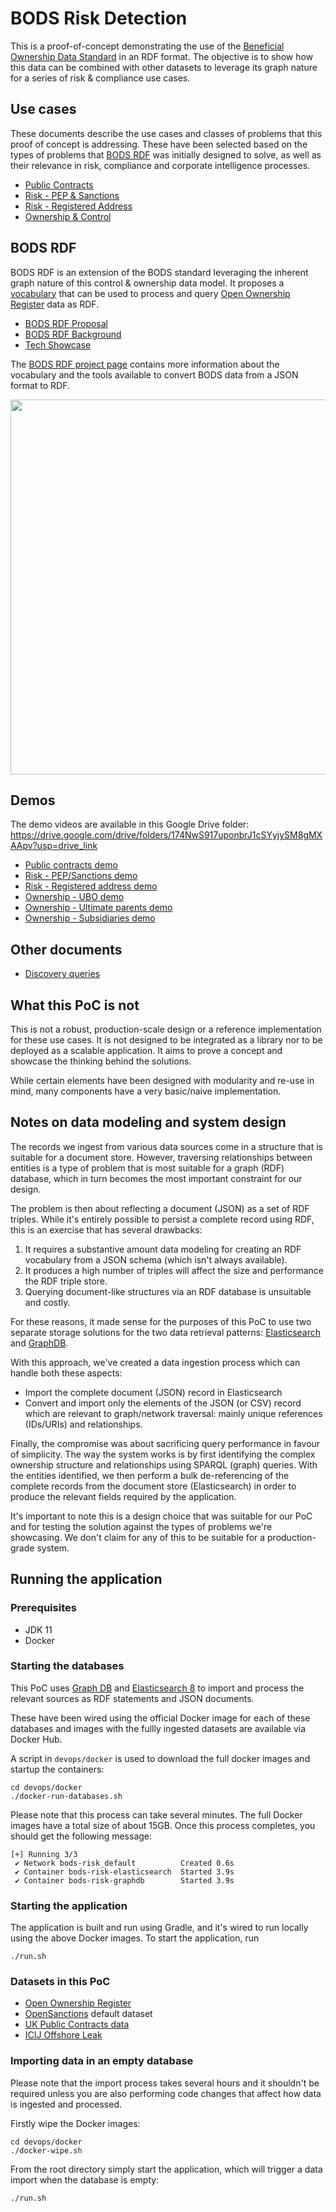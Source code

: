 # BODS Risk Detection

This is a proof-of-concept demonstrating the use of the [Beneficial Ownership Data Standard](https://www.openownership.org/en/topics/beneficial-ownership-data-standard/)
in an RDF format. The objective is to show how this data can be combined with 
other datasets to leverage its graph nature for a series of risk & compliance use cases.

## Use cases
These documents describe the use cases and classes of problems that this proof of concept is addressing. These have been
selected based on the types of problems that [BODS RDF](#bods-rdf) was initially designed to solve, as well as their relevance in risk,
compliance and corporate intelligence processes.

* [Public Contracts](docs/use-cases/public-contracts.md)
* [Risk - PEP & Sanctions](docs/use-cases/risk-pep-sanctions.md)
* [Risk - Registered Address](docs/use-cases/risk-registered-address.md)
* [Ownership & Control](docs/use-cases/ownership-and-control.md) 

## BODS RDF
BODS RDF is an extension of the BODS standard leveraging the inherent graph nature of this control & ownership data model.
It proposes a [vocabulary](https://github.com/cosmin-marginean/kbods/tree/main/kbods-rdf/src/main/resources/vocabulary)
that can be used to process and query [Open Ownership Register](https://register.openownership.org/download) data as RDF.

* [BODS RDF Proposal](https://docs.google.com/document/d/1vej-UkK7QtmfKrmU6aD15vceIzJDsCv1jbHCJWgn9hs/edit)
* [BODS RDF Background](https://world.hey.com/cos/an-rdf-vocabulary-for-beneficial-ownership-data-7a762fe1)
* [Tech Showcase](https://github.com/cosmin-marginean/bods-rdf/blob/main/docs/OO-TechShowcase-May2022.pdf)

The [BODS RDF project page](https://github.com/cosmin-marginean/kbods/tree/main/kbods-rdf) contains more information
about the vocabulary and the tools available to convert BODS data from a JSON format to RDF.

<img width="600" src="https://user-images.githubusercontent.com/2995576/216779559-64e9e754-efdb-44bd-8b9a-a1f87c643332.png">

## Demos

The demo videos are available in this Google Drive folder: https://drive.google.com/drive/folders/174NwS917uponbrJ1cSYyjySM8gMXAApv?usp=drive_link

* [Public contracts demo](https://drive.google.com/file/d/10VOnx_073Su4KwnDDIgRwIr0Lp4n05hz/view?usp=drive_link)
* [Risk - PEP/Sanctions demo](https://drive.google.com/file/d/1LRqfMuaQriMdqGA8T8jY3Ga6-iwDnHYw/view?usp=drive_link)
* [Risk - Registered address demo](https://drive.google.com/file/d/1FdeKT4ky5tGWdGxfc1qq28exNZTa4p6Y/view?usp=drive_link)
* [Ownership - UBO demo](https://drive.google.com/file/d/18lG9LSm6xAZzXAhBugPA1P-wIPR3ijsq/view?usp=drive_link)
* [Ownership - Ultimate parents demo](https://drive.google.com/file/d/1FPGz1fsTUnfsUxtb9hhAqBpjXJJhjcsI/view?usp=drive_link)
* [Ownership - Subsidiaries demo](https://drive.google.com/file/d/1hINxKzmPTui7MSXCzVpFfIgAS_TaHzqt/view?usp=drive_link)

## Other documents
 * [Discovery queries](data/discovery)

## What this PoC is not
This is not a robust, production-scale design or a reference implementation for these use cases. It is not designed
to be integrated as a library nor to be deployed as a scalable application. It aims to prove a concept and showcase the
thinking behind the solutions.

While certain elements have been designed with modularity and re-use in mind, many components have a very basic/naive implementation.

## Notes on data modeling and system design
The records we ingest from various data sources come in a structure that is suitable for a
document store. However, traversing relationships between entities is a type of problem that is most suitable
for a graph (RDF) database, which in turn becomes the most important constraint for our design.

The problem is then about reflecting a document (JSON) as a set of RDF triples. While it's entirely possible
to persist a complete record using RDF, this is an exercise that has several drawbacks:
1. It requires a substantive amount data modeling for creating an RDF vocabulary from a JSON schema (which isn't always available).
2. It produces a high number of triples will affect the size and performance the RDF triple store.
3. Querying document-like structures via an RDF database is unsuitable and costly.

For these reasons, it made sense for the purposes of this PoC to use two separate storage
solutions for the two data retrieval patterns:
[Elasticsearch](https://www.elastic.co/elasticsearch/) and [GraphDB](https://www.ontotext.com/products/graphdb/).

With this approach, we've created a data ingestion process which can handle both these aspects:
* Import the complete document (JSON) record in Elasticsearch
* Convert and import only the elements of the JSON (or CSV) record which are relevant to graph/network traversal: mainly unique references (IDs/URIs) and relationships.

Finally, the compromise was about sacrificing query performance in favour of simplicity.
The way the system works is by first identifying the
complex ownership structure and relationships using SPARQL (graph) queries. With the entities identified, we then perform
a bulk de-referencing of the complete records from the document store (Elasticsearch) in order to produce the relevant fields
required by the application.

It's important to note this is a design choice that was suitable for our PoC and for testing the solution against the types
of problems we're showcasing. We don't claim for any of this to be suitable for a production-grade system.

## Running the application
### Prerequisites
 * JDK 11
 * Docker

### Starting the databases
This PoC uses [Graph DB](https://www.ontotext.com/products/graphdb/) and [Elasticsearch 8](https://www.elastic.co/elasticsearch/)
to import and process the relevant sources as RDF statements and JSON documents.

These have been wired using the official Docker image for each of these databases and images with the fullly ingested
datasets are available via Docker Hub.

A script in `devops/docker` is used to download the full docker images and startup the containers:
```shell
cd devops/docker
./docker-run-databases.sh
```
Please note that this process can take several minutes. The full Docker images have a total size of about 15GB.
Once this process completes, you should get the following message:
```shell
[+] Running 3/3
 ✔ Network bods-risk_default          Created 0.6s
 ✔ Container bods-risk-elasticsearch  Started 3.9s
 ✔ Container bods-risk-graphdb        Started 3.9s
```
 
### Starting the application
The application is built and run using Gradle, and it's wired to run locally using the above Docker images.
To start the application, run
```shell
./run.sh
```

### Datasets in this PoC
* [Open Ownership Register](https://register.openownership.org/download)
* [OpenSanctions](https://www.opensanctions.org/datasets/) default dataset
* [UK Public Contracts data](https://www.contractsfinder.service.gov.uk)
* [ICIJ Offshore Leak](https://offshoreleaks.icij.org/)

### Importing data in an empty database
Please note that the import process takes several hours and it shouldn't be required
unless you are also performing code changes that affect how data is ingested and processed.

Firstly wipe the Docker images:
```shell
cd devops/docker
./docker-wipe.sh
```

From the root directory simply start the application, which will trigger a data import
when the database is empty:
```shell
./run.sh
```



